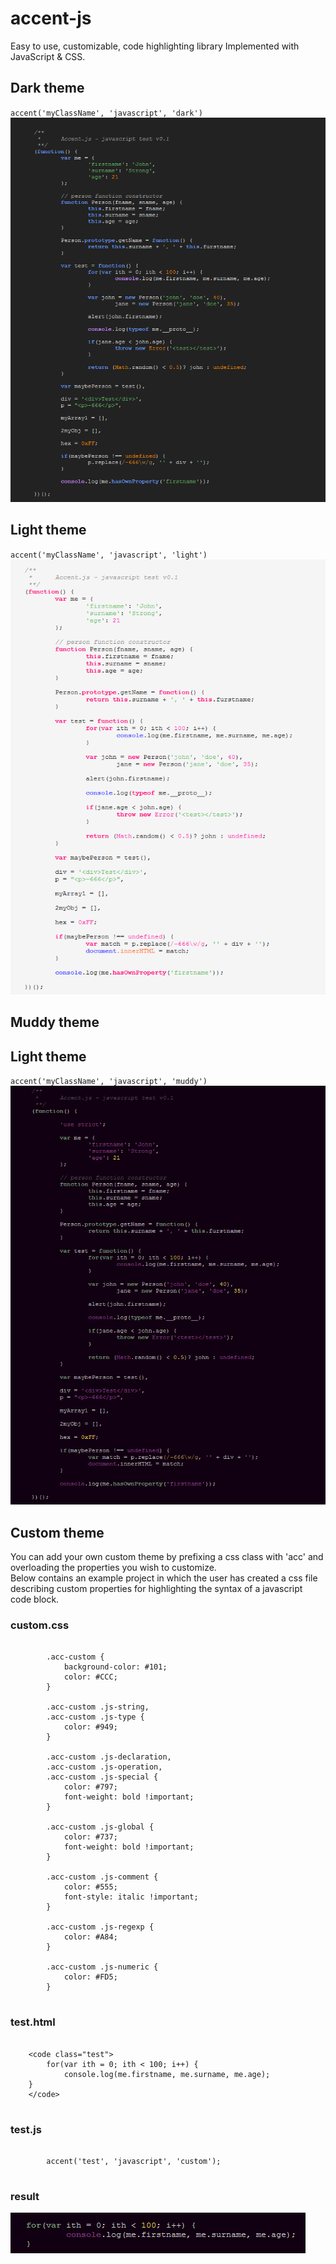 accent-js
=========

Easy to use, customizable, code highlighting library Implemented with JavaScript & CSS.

## Dark theme
`accent('myClassName', 'javascript', 'dark')`
!["javascript syntax with dark theme"](/examples/javascriptThemeDark.PNG "javascript syntax with dark theme")

## Light theme 
`accent('myClassName', 'javascript', 'light')`
!["javascript syntax with light theme"](/examples/javascriptThemeLight.PNG "javascript syntax with light theme")

## Muddy theme
## Light theme 
`accent('myClassName', 'javascript', 'muddy')`
!["javascript syntax with muddy theme"](/examples/javascriptThemeMuddy.PNG "javascript syntax with muddy theme")

## Custom theme
You can add your own custom theme by prefixing a css class with 'acc' and overloading the properties you wish to customize.
<br/>
Below contains an example project in which the user has created a css file describing custom properties for highlighting the syntax of a javascript code block.

### custom.css

<pre>
	<code>
		.acc-custom {
			background-color: #101;
			color: #CCC;
		}

		.acc-custom .js-string,
		.acc-custom .js-type {
			color: #949;
		}

		.acc-custom .js-declaration, 
		.acc-custom .js-operation, 
		.acc-custom .js-special {
			color: #797;
			font-weight: bold !important;
		}

		.acc-custom .js-global {
			color: #737;
			font-weight: bold !important;
		}

		.acc-custom .js-comment {
			color: #555;
			font-style: italic !important;
		}

		.acc-custom .js-regexp {
			color: #A84;
		}
		 
		.acc-custom .js-numeric {
			color: #FD5;
		}
	</code>
</pre>

### test.html

<pre>
	<code>
	&lt;code class="test"&gt;
		for(var ith = 0; ith &lt; 100; i++) {
			console.log(me.firstname, me.surname, me.age);
	}
	&lt;/code&gt;
	</code>
</pre>

### test.js

<pre>
	<code>
		accent('test', 'javascript', 'custom');
	</code>
</pre>

### result

!["javascript syntax with custom theme"](/examples/javascriptShortCustomTheme.PNG "javascript syntax with custom theme")

